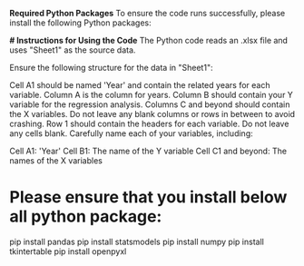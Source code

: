 **Required Python Packages**
To ensure the code runs successfully, please install the following Python packages:

**# Instructions for Using the Code**
The Python code reads an .xlsx file and uses "Sheet1" as the source data.

Ensure the following structure for the data in "Sheet1":

Cell A1 should be named 'Year' and contain the related years for each variable. Column A is the column for years.
Column B should contain your Y variable for the regression analysis.
Columns C and beyond should contain the X variables.
Do not leave any blank columns or rows in between to avoid crashing.
Row 1 should contain the headers for each variable. Do not leave any cells blank. Carefully name each of your variables, including:

Cell A1: 'Year'
Cell B1: The name of the Y variable
Cell C1 and beyond: The names of the X variables


# Please ensure that you install below all python package:
pip install pandas
pip install statsmodels
pip install numpy
pip install tkintertable
pip install openpyxl

